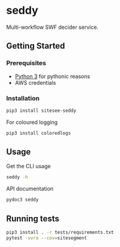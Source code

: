 # seddy
Multi-workflow SWF decider service.

## Getting Started
### Prerequisites
* [Python 3](https://python.org/) for pythonic reasons
* AWS credentials

### Installation
```bash
pip3 install sitesee-seddy
```

For coloured logging
```bash
pip3 install coloredlogs
```

## Usage
Get the CLI usage
```bash
seddy -h
```

API documentation
```bash
pydoc3 seddy
```

## Running tests
```bash
pip3 install . -r tests/requirements.txt
pytest -vvra --cov=sitesegment
```
